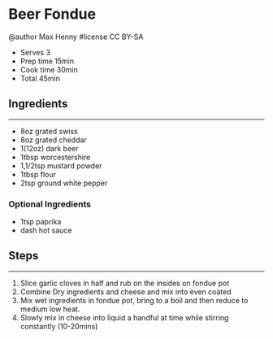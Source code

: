 # Beer Fondue
@author Max Henny #license CC BY-SA 

* Serves 3
* Prep time 15min   
* Cook time 30min
* Total 45min




## Ingredients
----
* 8oz grated swiss
* 8oz grated cheddar
* 1(12oz) dark beer
* 1tbsp worcestershire
* 1,1/2tsp mustard powder
* 1tbsp flour
* 2tsp  ground white pepper


### Optional Ingredients
* 1tsp paprika
* dash hot sauce


## Steps
----
1. Slice garlic cloves in half and rub on the insides on fondue pot
2. Combine Dry ingredients and cheese and mix into even coated
3. Mix wet ingredients in fondue pot, bring to a boil and then reduce to medium low heat.
4. Slowly mix in cheese into liquid a handful at time while stirring constantly (10-20mins)